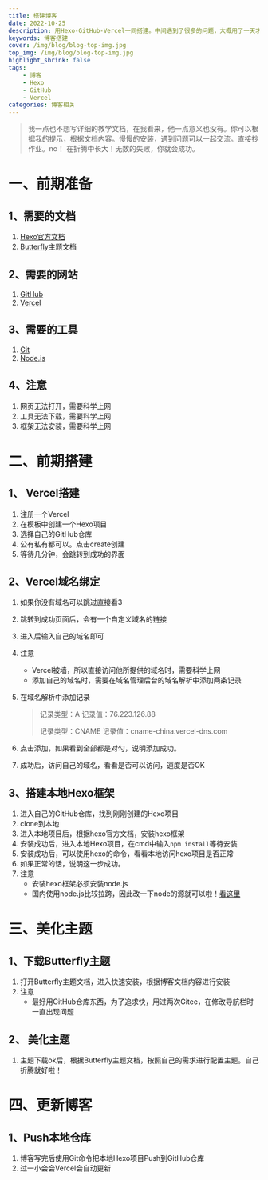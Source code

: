 ```yaml
---
title: 搭建博客
date: 2022-10-25
description: 用Hexo-GitHub-Vercel一同搭建。中间遇到了很多的问题，大概用了一天才解决。所以把他记录下来，
keywords: 博客搭建
cover: /img/blog/blog-top-img.jpg
top_img: /img/blog/blog-top-img.jpg
highlight_shrink: false
tags: 
	- 博客
	- Hexo
	- GitHub
	- Vercel
categories: 博客相关
---
```



> 我一点也不想写详细的教学文档，在我看来，他一点意义也没有。你可以根据我的提示，根据文档内容。慢慢的安装，遇到问题可以一起交流。直接抄作业。no！
> 在折腾中长大！无数的失败，你就会成功。

# 一、前期准备
## 1、需要的文档
1. [Hexo官方文档](https://hexo.bootcss.com/docs/)
2. [Butterfly主题文档](https://butterfly.js.org/)

## 2、需要的网站
1. [GitHub](http://www.github.com)
2. [Vercel](https://vercel.com/)

## 3、需要的工具
1. [Git](https://git-scm.com/download)
2. [Node.js](http://nodejs.cn/download/)

## 4、注意
1. 网页无法打开，需要科学上网
1. 工具无法下载，需要科学上网
1. 框架无法安装，需要科学上网

# 二、前期搭建
## 1、 Vercel搭建
1. 注册一个Vercel
2. 在模板中创建一个Hexo项目
3. 选择自己的GitHub仓库
4. 公有私有都可以。点击create创建
5. 等待几分钟，会跳转到成功的界面

## 2、Vercel域名绑定
1. 如果你没有域名可以跳过直接看3

2. 跳转到成功页面后，会有一个自定义域名的链接

3. 进入后输入自己的域名即可

4. 注意

   - Vercel被墙，所以直接访问他所提供的域名时，需要科学上网
   - 添加自己的域名时，需要在域名管理后台的域名解析中添加两条记录

5. 在域名解析中添加记录

   > 记录类型：A				 记录值：76.223.126.88
   >
   > 记录类型：CNAME 	记录值：cname-china.vercel-dns.com


6. 点击添加，如果看到全部都是对勾，说明添加成功。
6. 成功后，访问自己的域名，看看是否可以访问，速度是否OK

## 3、搭建本地Hexo框架

1. 进入自己的GitHub仓库，找到刚刚创建的Hexo项目
2. clone到本地
3. 进入本地项目后，根据hexo官方文档，安装hexo框架
4. 安装成功后，进入本地Hexo项目，在cmd中输入```npm install```等待安装
5. 安装成功后，可以使用hexo的命令，看看本地访问hexo项目是否正常
6. 如果正常的话，说明这一步成功。
7. 注意
   - 安装hexo框架必须安装node.js
   - 国内使用node.js比较拉跨，因此改一下node的源就可以啦！[看这里](https://cloud.tencent.com/developer/article/1798160)

# 三、美化主题

## 1、下载Butterfly主题

1. 打开Butterfly主题文档，进入快速安装，根据博客文档内容进行安装
2. 注意
   - 最好用GitHub仓库东西，为了追求快，用过两次Gitee，在修改导航栏时一直出现问题

## 2、 美化主题

1. 主题下载ok后，根据Butterfly主题文档，按照自己的需求进行配置主题。自己折腾就好啦！

# 四、更新博客

## 1、Push本地仓库

1. 博客写完后使用Git命令把本地Hexo项目Push到GitHub仓库
2. 过一小会会Vercel会自动更新

